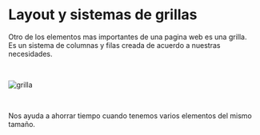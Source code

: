 # Layout y sistemas de grillas
Otro de los elementos mas importantes de una pagina web es una grilla.  
Es un sistema de columnas y filas creada de acuerdo a nuestras necesidades.

<br>

![grilla](./assets/images/grilla.png)

<br>

Nos ayuda a ahorrar tiempo cuando tenemos varios elementos del mismo tamaño.
